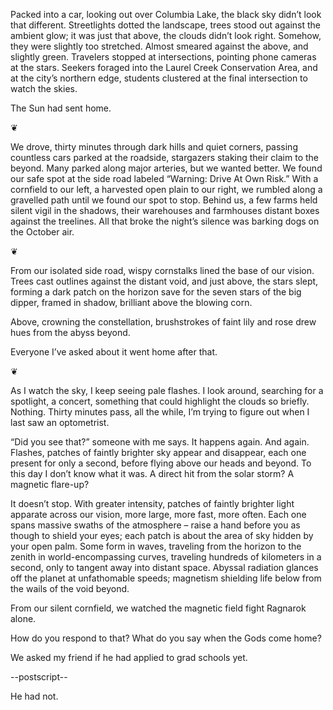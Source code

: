 Packed into a car, looking out over Columbia Lake, the black sky didn’t look that different. Streetlights dotted the landscape, trees stood out against the ambient glow; it was just that above, the clouds didn’t look right. Somehow, they were slightly too stretched. Almost smeared against the above, and slightly green. Travelers stopped at intersections, pointing phone cameras at the stars. Seekers foraged into the Laurel Creek Conservation Area, and at the city’s northern edge, students clustered at the final intersection to watch the skies.

The Sun had sent home.

❦

We drove, thirty minutes through dark hills and quiet corners, passing countless cars parked at the roadside, stargazers staking their claim to the beyond. Many parked along major arteries, but we wanted better. We found our safe spot at the side road labeled “Warning: Drive At Own Risk.” With a cornfield to our left, a harvested open plain to our right, we rumbled along a gravelled path until we found our spot to stop. Behind us, a few farms held silent vigil in the shadows, their warehouses and farmhouses distant boxes against the treelines. All that broke the night’s silence was barking dogs on the October air.

❦

From our isolated side road, wispy cornstalks lined the base of our vision. Trees cast outlines against the distant void, and just above, the stars slept, forming a dark patch on the horizon save for the seven stars of the big dipper, framed in shadow, brilliant above the blowing corn.

Above, crowning the constellation, brushstrokes of faint lily and rose drew hues from the abyss beyond.

Everyone I’ve asked about it went home after that.

❦

As I watch the sky, I keep seeing pale flashes. I look around, searching for a spotlight, a concert, something that could highlight the clouds so briefly. Nothing. Thirty minutes pass, all the while, I’m trying to figure out when I last saw an optometrist.

“Did you see that?” someone with me says. It happens again. And again. Flashes, patches of faintly brighter sky appear and disappear, each one present for only a second, before flying above our heads and beyond. To this day I don’t know what it was. A direct hit from the solar storm? A magnetic flare-up?

It doesn’t stop. With greater intensity, patches of faintly brighter light apparate across our vision, more large, more fast, more often. Each one spans massive swaths of the atmosphere – raise a hand before you as though to shield your eyes; each patch is about the area of sky hidden by your open palm. Some form in waves, traveling from the horizon to the zenith in world-encompassing curves, traveling hundreds of kilometers in a second, only to tangent away into distant space. Abyssal radiation glances off the planet at unfathomable speeds; magnetism shielding life below from the wails of the void beyond.

From our silent cornfield, we watched the magnetic field fight Ragnarok alone.

How do you respond to that? What do you say when the Gods come home?

We asked my friend if he had applied to grad schools yet.

--postscript--

He had not.
